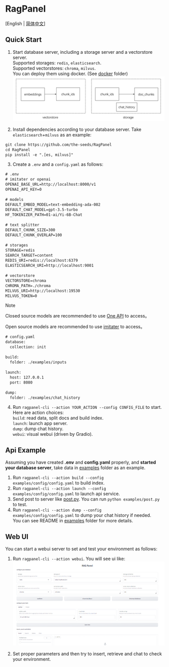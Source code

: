 # RagPanel
[English | [简体中文](README_zh.md)]
## Quick Start
1. Start database server, including a storage server and a vectorstore server.  
Supported storages: `redis`,  `elasticsearch`.  
Supported vectorstores: `chroma`, `milvus`.  
You can deploy them using docker. (See [docker](docker/) folder)
![database](assets/database.png)

2. Install dependencies according to your database server. Take `elasticsearch`+`milvus` as an example:
```
git clone https://github.com/the-seeds/RagPanel
cd RagPanel
pip install -e ".[es, milvus]"
```

3. Create a `.env` and a `config.yaml` as follows:
```
# .env
# imitater or openai
OPENAI_BASE_URL=http://localhost:8000/v1
OPENAI_API_KEY=0

# models
DEFAULT_EMBED_MODEL=text-embedding-ada-002
DEFAULT_CHAT_MODEL=gpt-3.5-turbo
HF_TOKENIZER_PATH=01-ai/Yi-6B-Chat

# text splitter
DEFAULT_CHUNK_SIZE=300
DEFAULT_CHUNK_OVERLAP=100

# storages
STORAGE=redis
SEARCH_TARGET=content
REDIS_URI=redis://localhost:6379
ELASTICSEARCH_URI=http://localhost:9001

# vectorstore
VECTORSTORE=chroma
CHROMA_PATH=./chroma
MILVUS_URI=http://localhost:19530
MILVUS_TOKEN=0
```

> [!NOTE]
> Closed source models are recommended to use [One API](https://github.com/songquanpeng/one-api) to access。
> 
> Open source models are recommended to use [imitater](https://github.com/the-seeds/imitater) to access。

```
# config.yaml
database:
  collection: init

build:
  folder: ./examples/inputs

launch:
  host: 127.0.0.1
  port: 8080

dump:
  folder: ./examples/chat_history
```

4. Run `ragpanel-cli --action YOUR_ACTION --config CONFIG_FILE` to start.  
Here are action choices:  
`build`: read data, split docs and build index.  
`launch`: launch app server.  
`dump`: dump chat history.  
`webui`: visual webui (driven by Gradio).

## Api Example
Assuming you have created **.env** and **config.yaml** properly, and **started your database server**, take data in [examples](examples) folder as an example.  
1. Run `ragpanel-cli --action build --config examples/config/config.yaml` to build index.  
2. Run `ragpanel-cli --action launch --config examples/config/config.yaml` to launch api service.
3. Send post to server like [post.py](examples/post.py). You can run `python examples/post.py` to test.  
4. Run `ragpanel-cli --action dump --config examples/config/config.yaml` to dump your chat history if needed.  
You can see README in [examples](examples) folder for more details.
   
## Web UI
You can start a webui server to set and test your environment as follows:
1. Run `ragpanel-cli --action webui`. You will see ui like:
![Web UI](assets/webui.png)

2. Set proper parameters and then try to insert, retrieve and chat to check your environment.
